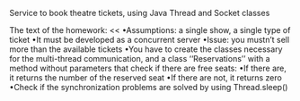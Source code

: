 Service to book theatre tickets, using Java Thread and Socket classes

The text of the homework:
<<
•Assumptions: a single show, a single type of ticket
•It must be developed as a concurrent server
•Issue: you mustn’t sell more than the available tickets
•You have to create the classes necessary for the multi-thread communication, and a class ‘‘Reservations’’ with a method without parameters that check if there are free seats:
	•If there are, it returns the number of the reserved seat
	•If there are not, it returns zero
•Check if the synchronization problems are solved by using Thread.sleep()
>>
